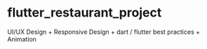 # flutter_restaurant_project
UI/UX Design + Responsive Design + dart / flutter best practices + Animation
